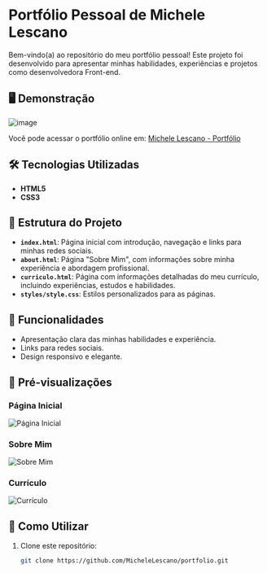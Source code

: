 # Portfólio Pessoal de Michele Lescano

Bem-vindo(a) ao repositório do meu portfólio pessoal! Este projeto foi desenvolvido para apresentar minhas habilidades, experiências e projetos como desenvolvedora Front-end.

## 🖥️ Demonstração

![image](portifolio.png)

Você pode acessar o portfólio online em: [Michele Lescano - Portfólio](portfolio-three-swart-40.vercel.app)

## 🛠️ Tecnologias Utilizadas

- **HTML5**
- **CSS3**

## 📂 Estrutura do Projeto

- **`index.html`**: Página inicial com introdução, navegação e links para minhas redes sociais.
- **`about.html`**: Página "Sobre Mim", com informações sobre minha experiência e abordagem profissional.
- **`curriculo.html`**: Página com informações detalhadas do meu currículo, incluindo experiências, estudos e habilidades.
- **`styles/style.css`**: Estilos personalizados para as páginas.

## 🌟 Funcionalidades

- Apresentação clara das minhas habilidades e experiência.
- Links para redes sociais.
- Design responsivo e elegante.

## 📸 Pré-visualizações

### Página Inicial
![Página Inicial](./assets/home-preview.png)

### Sobre Mim
![Sobre Mim](./assets/about-preview.png)

### Currículo
![Currículo](./assets/curriculo-preview.png)

## 📝 Como Utilizar

1. Clone este repositório:
   ```bash
   git clone https://github.com/MicheleLescano/portfolio.git
